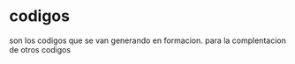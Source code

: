 codigos
=======

son los codigos que se van generando en formacion. para la complentacion de otros codigos
